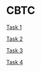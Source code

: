 # CBTC

[Task 1](https://github.com/thiyagarajan2002/CBTC/tree/main/Task%201)

[Task 2](https://github.com/thiyagarajan2002/CBTC/tree/main/Task%202)

[Task 3](https://github.com/thiyagarajan2002/CBTC/tree/main/Task%203)

[Task 4](https://github.com/thiyagarajan2002/CBTC/tree/main/Task%204)